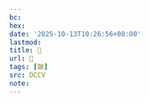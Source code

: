 ```yaml
---
bc:
hex:
date: '2025-10-13T10:26:56+08:00'
lastmod:
title: 􀶭
url: 􀶭
tags: [皴]
src: DCCV
note:
---
```

